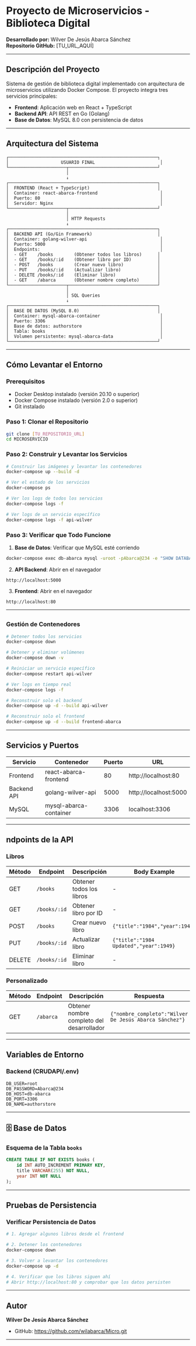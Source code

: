 # Proyecto de Microservicios - Biblioteca Digital

**Desarrollado por:** Wilver De Jesús Abarca Sánchez  
**Repositorio GitHub:** [TU_URL_AQUÍ]

---

## Descripción del Proyecto

Sistema de gestión de biblioteca digital implementado con arquitectura de microservicios utilizando Docker Compose. El proyecto integra tres servicios principales:

- **Frontend**: Aplicación web en React + TypeScript
- **Backend API**: API REST en Go (Golang)
- **Base de Datos**: MySQL 8.0 con persistencia de datos

---

## Arquitectura del Sistema
```
┌─────────────────────────────────────────────────────────┐
│                    USUARIO FINAL                         │
└──────────────────────┬──────────────────────────────────┘
                       │
                       ↓
┌─────────────────────────────────────────────────────────┐
│  FRONTEND (React + TypeScript)                          │
│  Container: react-abarca-frontend                        │
│  Puerto: 80                                              │
│  Servidor: Nginx                                         │
└──────────────────────┬──────────────────────────────────┘
                       │
                       │ HTTP Requests
                       ↓
┌─────────────────────────────────────────────────────────┐
│  BACKEND API (Go/Gin Framework)                         │
│  Container: golang-wilver-api                            │
│  Puerto: 5000                                            │
│  Endpoints:                                              │
│  - GET    /books        (Obtener todos los libros)      │
│  - GET    /books/:id    (Obtener libro por ID)          │
│  - POST   /books        (Crear nuevo libro)             │
│  - PUT    /books/:id    (Actualizar libro)              │
│  - DELETE /books/:id    (Eliminar libro)                │
│  - GET    /abarca       (Obtener nombre completo)       │
└──────────────────────┬──────────────────────────────────┘
                       │
                       │ SQL Queries
                       ↓
┌─────────────────────────────────────────────────────────┐
│  BASE DE DATOS (MySQL 8.0)                              │
│  Container: mysql-abarca-container                       │
│  Puerto: 3306                                            │
│  Base de datos: authorstore                              │
│  Tabla: books                                            │
│  Volumen persistente: mysql-abarca-data                  │
└─────────────────────────────────────────────────────────┘
```

---

## Cómo Levantar el Entorno

### Prerequisitos

- Docker Desktop instalado (versión 20.10 o superior)
- Docker Compose instalado (versión 2.0 o superior)
- Git instalado

### Paso 1: Clonar el Repositorio
```bash
git clone [TU_REPOSITORIO_URL]
cd MICROSERVICIO
```

### Paso 2: Construir y Levantar los Servicios
```bash
# Construir las imágenes y levantar los contenedores
docker-compose up --build -d

# Ver el estado de los servicios
docker-compose ps

# Ver los logs de todos los servicios
docker-compose logs -f

# Ver logs de un servicio específico
docker-compose logs -f api-wilver
```

### Paso 3: Verificar que Todo Funcione

1. **Base de Datos**: Verificar que MySQL esté corriendo
```bash
docker-compose exec db-abarca mysql -uroot -pAbarca@234 -e "SHOW DATABASES;"
```

2. **API Backend**: Abrir en el navegador
```
http://localhost:5000
```

3. **Frontend**: Abrir en el navegador
```
http://localhost:80
```

---

## 
### Gestión de Contenedores
```bash
# Detener todos los servicios
docker-compose down

# Detener y eliminar volúmenes 
docker-compose down -v

# Reiniciar un servicio específico
docker-compose restart api-wilver

# Ver logs en tiempo real
docker-compose logs -f

# Reconstruir solo el backend
docker-compose up -d --build api-wilver

# Reconstruir solo el frontend
docker-compose up -d --build frontend-abarca
```

---

## Servicios y Puertos

| Servicio | Contenedor | Puerto | URL |
|----------|-----------|--------|-----|
| Frontend | react-abarca-frontend | 80 | http://localhost:80 |
| Backend API | golang-wilver-api | 5000 | http://localhost:5000 |
| MySQL | mysql-abarca-container | 3306 | localhost:3306 |

---

## ndpoints de la API

### Libros

| Método | Endpoint | Descripción | Body Example |
|--------|----------|-------------|--------------|
| GET | `/books` | Obtener todos los libros | - |
| GET | `/books/:id` | Obtener libro por ID | - |
| POST | `/books` | Crear nuevo libro | `{"title":"1984","year":1949}` |
| PUT | `/books/:id` | Actualizar libro | `{"title":"1984 Updated","year":1949}` |
| DELETE | `/books/:id` | Eliminar libro | - |

### Personalizado

| Método | Endpoint | Descripción | Respuesta |
|--------|----------|-------------|-----------|
| GET | `/abarca` | Obtener nombre completo del desarrollador | `{"nombre_completo":"Wilver De Jesús Abarca Sánchez"}` |

---

## Variables de Entorno

### Backend (CRUDAPI/.env)
```env
DB_USER=root
DB_PASSWORD=Abarca@234
DB_HOST=db-abarca
DB_PORT=3306
DB_NAME=authorstore
```

---

## 🗄️ Base de Datos

### Esquema de la Tabla `books`
```sql
CREATE TABLE IF NOT EXISTS books (
    id INT AUTO_INCREMENT PRIMARY KEY,
    title VARCHAR(255) NOT NULL,
    year INT NOT NULL
);
```

---

## Pruebas de Persistencia

### Verificar Persistencia de Datos
```bash
# 1. Agregar algunos libros desde el frontend

# 2. Detener los contenedores
docker-compose down

# 3. Volver a levantar los contenedores
docker-compose up -d

# 4. Verificar que los libros siguen ahí
# Abrir http://localhost:80 y comprobar que los datos persisten
```

---

##  Autor

**Wilver De Jesús Abarca Sánchez**

- GitHub: https://github.com/wilabarca/Micro.git

---
